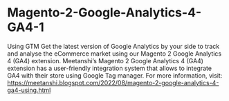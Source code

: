 # Magento-2-Google-Analytics-4-GA4-1
 Using GTM Get the latest version of Google Analytics by your side to track and analyse the eCommerce market using our Magento 2 Google Analytics 4 (GA4) extension. Meetanshi’s Magento 2 Google Analytics 4 (GA4) extension has a user-friendly integration system that allows to integrate GA4 with their store using Google Tag manager.   For more information, visit: https://meetanshi.blogspot.com/2022/08/magento-2-google-analytics-4-ga4-using.html
